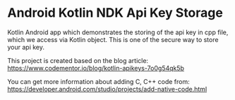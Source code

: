 # Android Kotlin NDK Api Key Storage
Kotlin Android app which demonstrates the storing of the api key in cpp file, which we access via Kotlin object. This is one of the secure way to store your api key.

This project is created based on the blog article: https://www.codementor.io/blog/kotlin-apikeys-7o0g54qk5b

You can get more information about adding C, C++ code from: https://developer.android.com/studio/projects/add-native-code.html
